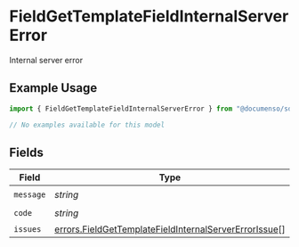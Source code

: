 # FieldGetTemplateFieldInternalServerError

Internal server error

## Example Usage

```typescript
import { FieldGetTemplateFieldInternalServerError } from "@documenso/sdk-typescript/models/errors";

// No examples available for this model
```

## Fields

| Field                                                                                                                          | Type                                                                                                                           | Required                                                                                                                       | Description                                                                                                                    |
| ------------------------------------------------------------------------------------------------------------------------------ | ------------------------------------------------------------------------------------------------------------------------------ | ------------------------------------------------------------------------------------------------------------------------------ | ------------------------------------------------------------------------------------------------------------------------------ |
| `message`                                                                                                                      | *string*                                                                                                                       | :heavy_check_mark:                                                                                                             | N/A                                                                                                                            |
| `code`                                                                                                                         | *string*                                                                                                                       | :heavy_check_mark:                                                                                                             | N/A                                                                                                                            |
| `issues`                                                                                                                       | [errors.FieldGetTemplateFieldInternalServerErrorIssue](../../models/errors/fieldgettemplatefieldinternalservererrorissue.md)[] | :heavy_minus_sign:                                                                                                             | N/A                                                                                                                            |